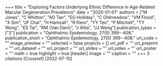 +++
title = "Exploring Factors Underlying Ethnic Difference in Age-Related Macular Degeneration Prevalence"
date = "2020-01-01"
authors = ["M Jones", "C Whitton", "AG Tan", "EG Holliday", "C Oldmeadow", "VM Flood", "X Sim", "JF Chai", "H Hamzah", "R Klein", "YY Teo", "P Mitchell", "TY Wong", "ES Tai", "RM {Van Dam}", "J Attia", "JJ Wang"]
publication_types = ["2"]
publication = "Ophthalmic Epidemiology, 27(5) 399--408."
publication_short = "Ophthalmic Epidemiology, 27(5) 399--408."
url_code = ""
image_preview = ""
selected = false
projects = []
url_pdf = ""
url_preprint = ""
url_dataset = ""
url_project = ""
url_slides = ""
url_video = ""
url_poster = ""
math = true
highlight = true
[header]
image = ""
caption = ""
+++
3 citations (Crossref) [2022-07-10]
